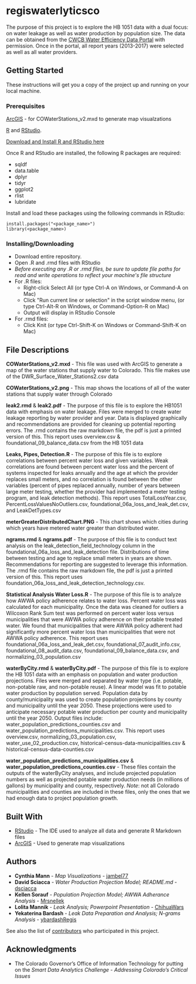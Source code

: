 # regiswaterlyticsco

The purpose of this project is to explore the HB 1051 data with a dual focus: on water leakage as well as water production by population size. The data can be obtained from the [CWCB Water Efficiency Data Portal](http://cowaterefficiency.com/unauthenticated_home) with permission. Once in the portal, all report years (2013-2017) were selected as well as all water providers.

## Getting Started

These instructions will get you a copy of the project up and running on your local machine.

### Prerequisites

[ArcGIS](https://www.arcgis.com/index.html) - for COWaterStations_v2.mxd to generate map visualzations

[R](https://www.r-project.org/) and [RStudio](https://www.rstudio.com/products/rstudio/download/). 

[Download and Install R and RStudio here](https://courses.edx.org/courses/UTAustinX/UT.7.01x/3T2014/56c5437b88fa43cf828bff5371c6a924/)

Once R and RStudio are installed, the following R packages are required:
* sqldf
* data.table
* dplyr
* tidyr
* ggplot2
* rlist
* lubridate  

Install and load these packages using the following commands in RStudio:
```
install.packages("<package_name>")
library(<package_name>)
```

### Installing/Downloading

* Download entire repository. 
* Open .R and .rmd files with RStudio
* *Before executing any .R or .rmd files, be sure to update file paths for read and write operations to reflect your machine's file structure*
* For .R files:
    + Right-click Select All (or type Ctrl-A on Windows, or Command-A on Mac)
    + Click "Run current line or selection" in the script window menu, (or type Ctrl-Alt-R on Windows, or Command-Option-R on Mac)
    + Output will display in RStudio Console
 * For .rmd files:
    + Click Knit (or type Ctrl-Shift-K on Windows or Command-Shift-K on Mac)

## File Descriptions

**COWaterStations_v2.mxd** - This file was used with ArcGIS to generate a map of the water stations that supply water to Colorado. This file makes use of the DWR_Surface_Water_Stations2.csv data

**COWaterStations_v2.png** - This map shows the locations of all of the water stations that supply water through Colorado

**leak2.rmd** & **leak2.pdf** -  The purpose of this file is to explore the HB1051 data with emphasis on water leakage. Files were merged to create water leakage reporting by water provider and year. Data is displayed graphically and recommendations are provided for cleaning up potential reporting errors. The .rmd contains the raw markdown file, the pdf is just a printed version of this. This report uses overview.csv & foundational_09_balance_data.csv from the HB 1051 data

**Leaks, Pipes, Detection.R** - The purpose of this file is to explore correlations between percent water loss and given variables. Weak correlations are found between percent water loss and the percent of systems inspected for leaks annually and the age at which the provider replaces small meters, and no correlation is found between the other variables (percent of pipes replaced annually, number of years between large meter testing, whether the provider had implemented a meter testing program, and leak detection methods). This report uses TotalLossYear.csv, PercentLossValuesNoOutliers.csv, foundational_06a_loss_and_leak_det.csv, and LeakDetTypes.csv

**meterGreaterDistributedChart.PNG**  - This chart shows which cities during which years have metered water greater than distributed water.

**ngrams.rmd** & **ngrams.pdf** - The purpose of this file is to conduct text analysis on the leak_detection_field_technology column in the foundational_06a_loss_and_leak_detection file. Distributions of time between testing and age to replace small meters in years are shown. Recommendations for reporting are suggested to leverage this information. The .rmd file contains the raw markdown file, the pdf is just a printed version of this. This report uses foundation_06a_loss_and_leak_detection_technology.csv.

**Statistical Analysis Water Loss.R** - The purpose of this file is to analyze how AWWA policy adherence relates to water loss. Percent water loss was calculated for each municipality.  Once the data was cleaned for outliers a Wilcoxon Rank Sum test was performed on percent water loss versus municipalities that were AWWA policy adherence on their potable treated water.  We found that municipalities that were AWWA policy adherent had significantly more percent water loss than municipalities that were not AWWA policy adherence. This report uses  foundational_06a_loss_and_leak_det.csv, foundational_07_audit_info.csv, foundational_08_audit_data.csv, foundational_09_balance_data.csv, and normalizing_03_population.csv

**waterByCity.rmd** & **waterByCity.pdf** - The purpose of this file is to explore the HB 1051 data with an emphasis on population and water production projections. Files were merged and separated by water type (i.e. potable, non-potable raw, and non-potable reuse). A linear model was fit to potable water production by population served. Population data by county/municipality was used to create population projections by county and municipality until the year 2050. These projections were used to anticipate necessary potable water production per county and municipality until the year 2050. Output files include: water_population_predictions_counties.csv and water_population_predictions_municipalities.csv. This report uses overview.csv, normalizing_03_population.csv, water_use_02_production.csv, historical-census-data-municipalities.csv & historical-census-data-counties.csv

**water_population_predictions_municipalities.csv** & **water_population_predictions_counties.csv** - These files contain the outputs of the waterByCity analyses, and include projected population numbers as well as projected potable water production needs (in millions of gallons) by municipality and county, respectively. *Note*: not all Colorado municipalities and counties are included in these files, only the ones that we had enough data to project population growth.

## Built With

* [RStudio](https://www.rstudio.com/) - The IDE used to analyze all data and generate R Markdown files
* [ArcGIS](https://www.arcgis.com/index.html) - Used to generate map visualizations

## Authors

* **Cynthia Mann** - *Map Visualizations* - [jambel77](https://github.com/jambel77)
* **David Sciacca** - *Water Production Projection Model; README.md* - [dsciacca](https://github.com/dsciacca)
* **Kellen Sorauf** - *Population Projection Model; AWWA Adherance Analysis* - [Mrsnellek](https://github.com/Mrsnellek)
* **Lolita Mannik** - *Leak Analysis; Powerpoint Presentation* - [ChihuaWars](https://github.com/ChihuaWars)
* **Yekaterina Bardash** - *Leak Data Preparation and Analysis; N-grams Analysis* - [ybardashRegis](https://github.com/ybardashRegis)

See also the list of [contributors](https://github.com/ybardashRegis/regiswaterlyticsco/graphs/contributors) who participated in this project.

## Acknowledgments

* The Colorado Governor’s Office of Information Technology for putting on the *Smart Data Analytics Challenge - Addressing Colorado’s Critical Issues*

